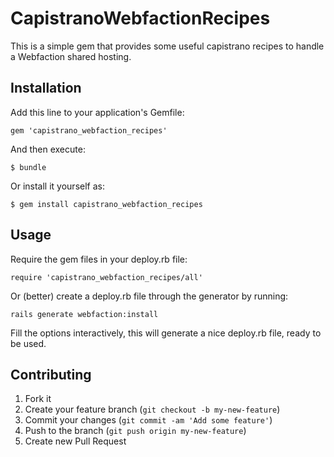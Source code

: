 # CapistranoWebfactionRecipes

This is a simple gem that provides some useful capistrano recipes to handle a Webfaction shared hosting.


## Installation

Add this line to your application's Gemfile:

    gem 'capistrano_webfaction_recipes'

And then execute:

    $ bundle

Or install it yourself as:

    $ gem install capistrano_webfaction_recipes

## Usage

Require the gem files in your deploy.rb file:

    require 'capistrano_webfaction_recipes/all'

Or (better) create a deploy.rb file through the generator by running:

    rails generate webfaction:install

Fill the options interactively, this will generate a nice deploy.rb file, ready to be used.

## Contributing

1. Fork it
2. Create your feature branch (`git checkout -b my-new-feature`)
3. Commit your changes (`git commit -am 'Add some feature'`)
4. Push to the branch (`git push origin my-new-feature`)
5. Create new Pull Request
